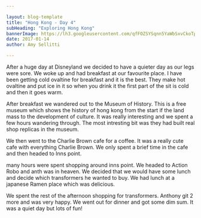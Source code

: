 ```yaml
---

layout: blog-template
title: "Hong Kong - Day 4"
subHeading: "Exploring Hong Kong"
bannerImage: https://lh3.googleusercontent.com/qfFOZSYSqnn5YaWbSxvCkoTpJCh_uabd-F2lcLRptr1jgQalD3Ax2NAh9ke9f874pL4-GZqPVdxXcVIKVL8VzGcJeySTXpP0BAMjOSlHth1mGoymwEzLg71ubSQ0P_XseedIp5eaxw=w2400
date: 2017-01-14
author: Amy Sellitti

---
```

After a huge day at Disneyland we decided to have a quieter day as our legs were sore. We woke up and had breakfast at our favourite place. I have been getting cold ovaltine for breakfast and it is the best. They make hot ovaltine and put ice in it so when you drink it the first part of the sit is cold and then it goes warm.

After breakfast we wandered out to the Museum of History. This is a free museum which shows the history of hong kong from the start if the land mass to the development of culture. It was really interesting and we spent a few hours wandering through. The most intresting bit was they had built real shop replicas in the museum.

We then went to the Charlie Brown cafe for a coffee. It was a really cute cafe with everything Charlie Brown. We only spent a brief time in the cafe and then headed to Inns point.

many hours were spent shopping around inns point. We headed to Action Robo and anth was in heaven. We decided that we would have some lunch and decide which transformers he wanted to buy. We had lunch at a japanese Ramen place which was delicious.

We spent the rest of the afternoon shopping for transformers. Anthony git 2 more and was very happy. We went out for dinner and got some dim sum. It was a quiet day but lots of fun! 